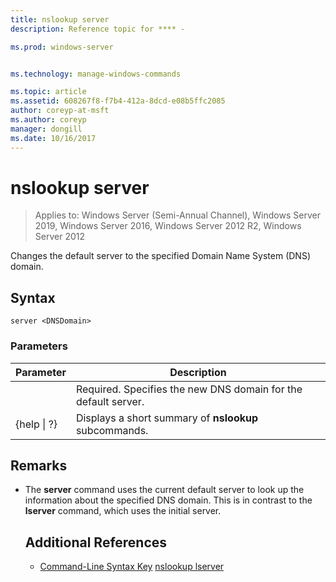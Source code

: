 ```yaml
---
title: nslookup server
description: Reference topic for **** - 

ms.prod: windows-server


ms.technology: manage-windows-commands

ms.topic: article
ms.assetid: 608267f8-f7b4-412a-8dcd-e08b5ffc2085
author: coreyp-at-msft
ms.author: coreyp
manager: dongill
ms.date: 10/16/2017
---
```

# nslookup server

> Applies to: Windows Server (Semi-Annual Channel), Windows Server 2019, Windows Server 2016, Windows Server 2012 R2, Windows Server 2012

Changes the default server to the specified Domain Name System (DNS) domain.
## Syntax
```
server <DNSDomain>
```
### Parameters

|    Parameter    |                          Description                           |
|-----------------|----------------------------------------------------------------|
|   <DNSDomain>   | Required. Specifies the new DNS domain for the default server. |
| {help &#124; ?} |     Displays a short summary of **nslookup** subcommands.      |

## Remarks
- The **server** command uses the current default server to look up the information about the specified DNS domain. This is in contrast to the **lserver** command, which uses the initial server.
  ## Additional References
  - [Command-Line Syntax Key](command-line-syntax-key.md)
  [nslookup lserver](nslookup-lserver.md)
